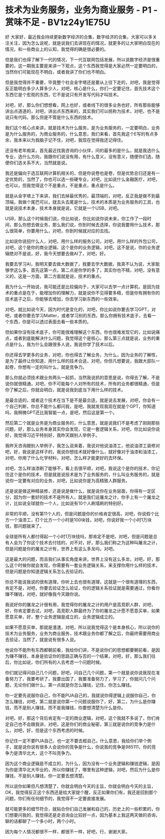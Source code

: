 # 技术为业务服务，业务为商业服务 - P1 - 赏味不足 - BV1z24y1E75U

好 大家好，最近我会持续更新数字经济的合集，数字经济的合集，大家可以多关注关注，因为怎么说呢，就是说我们去讲现在的情况，就更多的让大家明白现在的情况，和一些商业上的认知，我觉得的确是很必要的。

但是我们也得了解下一代的情况，下一代互联网包括发展，所以说数字经济是很重要的，这一期我主要是来讲一下观点，这个东西我觉得是大家必然一定要明白的，当然你们可能现在不明白，或者我讲了你们也不明白。

但是我觉得并不重要，毕竟整个社会金字塔还是要从上往下走的，对吧，我是觉得反正能明白多少人算多少人，对吧，核心是什么，你们一定要记住，首先技术这个东西它是个宏观的东西，它不是说只有开发写代码才叫技术。

对吧，好，那么你们想想看，网上也好，或者线下的很多业务也好，所有那些能够讲出点道道的，对吧，讲出点东西来的，其实我们可以统称为技术，对吧，也不是说只有代码，那么但是不管是什么东西的技术。

我们这个核心点来讲，就是技术为什么服务，是为业务服务的，一定要明白，业务是为什么服务的，为商业服务的，什么意思，我们来看，首先我这个E写的有点多余，我本来以为我脑子记不住，对吧，我现在觉得我还记得住。

还没有老年痴呆，首先最近找我咨询的小伙伴，问的最多的是什么，就是我选什么专业，选什么方向，我跟你们说没有用，有什么意义，没有意义，随便你们选，随便你们选关系不大，当然就是说。

我还是偏向于选互联网计算机相关的，但是你说卷也是卷，但是优势总归还是有一定优势的，当然了，你也可以选一些硬专业，对吧，比如说什么金融医疗，对吧，也可以，但我觉得这个不是重点，不是重点，重点是什么。

就是从金字塔上下来讲，我们去掉最优秀的，最顶端的，对吧，反正我是做不到最顶端，我做个尾巴可以，就去头去尾是什么，技术的本质是为业务服务的工具，也就是说技术本身，技术本身就是说，它就是一个USB，对吧。

USB，那么这个时候我们说，你比如说，你比如说你说未来，你工作了一段时间，那么你想去做业务，那么我们说，你到时候去选择，你说我要用什么技术，那么很简单，你要用什么，对吧，你到时候就对应的去找。

比如说你说招什么人，对吧，用什么样的服务公司，对吧，用什么样的外包公司，对吧，这个是你的商业逻辑，这个是你的业务逻辑，对吧，这不是说，你的业务逻辑绝对不是说，好，我今天想要去做AI了，对吧，好。

我要去学习AI，我明天要去做大数据了，我要去学大数据，我真不认为说，大家能够学这么多，首先这第一点，第二点是你学的多了，其实你也不精，对吧，没有意义的，这是一方面，第二方面就是说，技术的重点。

我为什么一开始说，我可能还是比较偏向于，大家可以去学一点计算机，是因为技术的重点是在于，能增加你的理解力，就是说你不见得要多精，但是你有拥有你的技术底子之后，你能够去增加，你去学习新东西的一些效率。

对吧，就比如说今天，因为时代是变化的，对吧，你比如说你要去学习GPT，对吧，或者你要去学习Matter，或者学习别的东西，那么你拥有技术底子，去看一个东西，你是可以透过表面去看一些本质的。

但如果你没有技术底子，你可能很难理解这个东西，你也很难发现它的，比如说痛点，或者到底能解决什么问题，我觉得这个是核心，那么第三点就是说，业务的重点是什么，我为什么会跟很多人说，我说你学了技术以后。

你还得去学更多的业务，对吧，你也得去了解业务，为什么，因为业务的了解性，是为了最终让你知道，用什么样的技术合适，对吧，你但凡想要说，我跟大部队一起卷，你想有一定的叫什么，就是竞争力。

那么你就必须技术跟业务两头一起抓，当然我说抓的意思是说，你得去了解，不是说你就很精通，对吧，你不可能每个人对所有的技术，所有的业务都很精通，但是你了解之后，你就会明白，就是说我到底当下用什么样的技术。

是最合适的，或者这个技术在当下是不是最合适，就是说去发展，对吧，你会有一个自己判断，你总不能什么都问我，是吧，我就发现我现在就是个GPT，你知道吗，我稍微GPT还比我智能一点，是吧，然后这是第一个。

然后第二个就是业务是为商业服务的，什么意思，就是说我们不是考虑了刚刚那些问题，好，那么业务本身其实你会发现，它是一套逻辑关系，对吧，你比如说你说好，我觉得习近平特别好，我昨天跟别人举例子。

我昨天咨询跟别人举例子，我怎么说来着，我说对他说油漆工，他说油漆工装修对吧，好，我说是这样子的，我说你想技术就好像什么，就好像对于油漆和油漆工，对吧，你用了什么化学材料，对吧，怎么样才能更好的去环保。

对吧，怎么样油漆刷了能够不，看上去很平顺，对吧，我说这个是你的技术，你记住这个是你的技术，但是就是说技术是为了业务服务的，什么叫业务服务的，就是说你一定要有对应的业务，对吧，比如说你是为高精致人群服务。

还是说是做这种精装修，还是说是做什么，就是说你在业务层面，你得有一定区分，因为你一套好的技术不是所有人，就是我们说屠龙之计，你手上有一个屠龙之计，比如说全球就你一个人，比如说有10个人刷墙刷的特别好。

非常的平顺，没有第11个人的，但是问题是你的价格肯定很高，对吧，你说假个比方一个油漆工，打个比方一个小时是100块钱，对吧，你说好我一个小时1万块钱，那问题就来了。

全球是所有人都付得起一个小时1万块钱吗，那肯定不是吧，对吧，但是问题是总有人会为了你这个技术去付钱的，对不对，好，那么我们称之为这种叫屠龙之计，但是问题是你的屠龙之计有，世界上有这么多龙吗，对吧。

这是最大的问题，而且我们从事实角度来讲，世界上没有这么多龙，对吧，好，那么这个时候你就会发现，你需要有一套业务逻辑关系，来支撑你用什么样的技术，但是问题是你知道逻辑关系怎么去验证的。

你总不能说我说的很有道理，你听上去也很有道理，这就是一个很有道理的东西，肯定不是，对吧，你要去验证怎么验证，你的逻辑关系验证就是需要通过，你看你赚不赚钱，对吧，就好像我今天跟你说。

我说好你的屠龙之计很有用，我觉得你的屠龙之计的用户是高竞职人群，对吧，好，你肯定要去试，对吧，高竞职人群最终为了你的屠龙之计愿不愿意买单，如果愿意买单，好，整个业务逻辑是成立的，业务逻辑成立的。

如果不愿意买单，那就是渣渣，对吧，所以说我觉得这个是本身核心，所以说你的技术为业务服务，业务为商业服务，技术跟业务你都了解之后，你最终需要用商业去验证，当然了，就是说有很多人说。

他说你不能所有东西都朝前看，我给你们讲，不是说你们的思想都要朝前看，是因为赚不赚钱，本身是验证你的思路正确与否的一个结果，对吧，好，那么我们往后，你比如说，你们所有的人去考虑一个问题时候。

你们就记得问自己几个问题，好吧，问自己几个问题，第一个就是说你说我现在准备努力了，我要考研了，我要出国了，我要准备努力了，学习了，你就问几个问题，无论你们做什么，第一点就是你怎么赚钱，记住，你怎么赚钱。

你一定要先说服你自己，你不能PUA自己的，我就说你得逻辑上说服你自己，你怎么赚钱，对吧，第二就是说你第一个问题说服你了，好，第二，为什么是你赚钱，而不是别人赚钱，而不是我赚钱，你要想清楚为什么是你。

对吧，好，那这个背后肯定有一定的商业逻辑，对吧，这个我就不多说了，你们肯定自己也不会跟我讲，对吧，这是你们的商业秘密，第三就是说你的竞争力是什么，对吧，好，但是这个东西考虑的时候。

你记住一定不要PUA自己，也一定不要去框自己，什么意思，我给你们举个例子，就是说你说有很多人会说你的竞争是什么，你说我的竞争是985111，你的竞争力是清华北大，这个不叫竞争力。

因为这个商业逻辑是不成立的，为什么，因为没有一个业务逻辑和赚钱逻辑，是因为你是清华北大毕业的，所以你赚钱了，哪里有这种逻辑，对吧，然后为什么是你赚钱，不是别人赚钱，你一定要去想清楚。

所以说你如果但凡想清楚了，你就会明白今天的主旨，你就会明白今天的主旨，OK，我觉得反正这个东西还是给大家提个醒，反正如果你们有，我还是回到那个问题，你们有任何细节的，我觉得不一定要直接发展。

就可能更多的细节符合，就贴合你们自己发展和自己的，历史上的一些积累的，你们想要问我的，我觉得还是走咨询会比较好一点，因为基本上我这两天做的咨询，聊的话都聊了一个多小时，两个小时。

因为每个人情况都很不一样，都很不一样，好吧，行，谢谢大家。